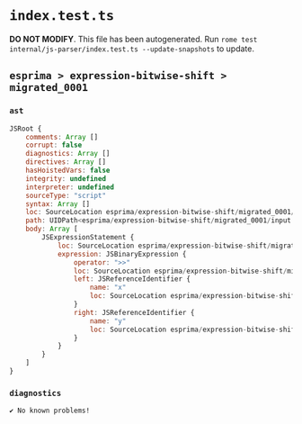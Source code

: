 # `index.test.ts`

**DO NOT MODIFY**. This file has been autogenerated. Run `rome test internal/js-parser/index.test.ts --update-snapshots` to update.

## `esprima > expression-bitwise-shift > migrated_0001`

### `ast`

```javascript
JSRoot {
	comments: Array []
	corrupt: false
	diagnostics: Array []
	directives: Array []
	hasHoistedVars: false
	integrity: undefined
	interpreter: undefined
	sourceType: "script"
	syntax: Array []
	loc: SourceLocation esprima/expression-bitwise-shift/migrated_0001/input.js 1:0-2:0
	path: UIDPath<esprima/expression-bitwise-shift/migrated_0001/input.js>
	body: Array [
		JSExpressionStatement {
			loc: SourceLocation esprima/expression-bitwise-shift/migrated_0001/input.js 1:0-1:6
			expression: JSBinaryExpression {
				operator: ">>"
				loc: SourceLocation esprima/expression-bitwise-shift/migrated_0001/input.js 1:0-1:6
				left: JSReferenceIdentifier {
					name: "x"
					loc: SourceLocation esprima/expression-bitwise-shift/migrated_0001/input.js 1:0-1:1 (x)
				}
				right: JSReferenceIdentifier {
					name: "y"
					loc: SourceLocation esprima/expression-bitwise-shift/migrated_0001/input.js 1:5-1:6 (y)
				}
			}
		}
	]
}
```

### `diagnostics`

```
✔ No known problems!

```
